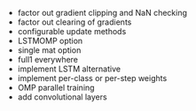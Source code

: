  - factor out gradient clipping and NaN checking
 - factor out clearing of gradients
 - configurable update methods
 - LSTMOMP option
 - single mat option
 - full1 everywhere
 - implement LSTM alternative
 - implement per-class or per-step weights
 - OMP parallel training
 - add convolutional layers
